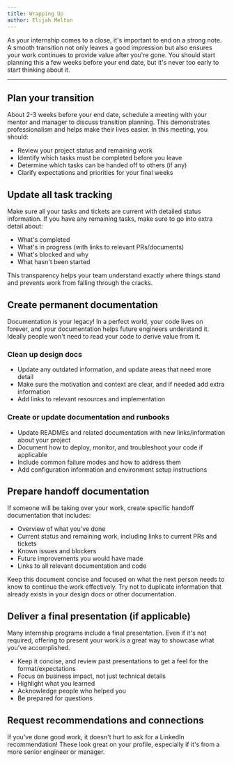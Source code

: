 ```yaml
---
title: Wrapping Up
author: Elijah Melton
---
```


As your internship comes to a close, it's important to end on a strong note. A smooth transition not only leaves a good impression but also ensures your work continues to provide value after you're gone. You should start planning this a few weeks before your end date, but it's never too early to start thinking about it.

---

## Plan your transition

About 2-3 weeks before your end date, schedule a meeting with your mentor and manager to discuss transition planning. This demonstrates professionalism and helps make their lives easier. In this meeting, you should:

- Review your project status and remaining work
- Identify which tasks must be completed before you leave
- Determine which tasks can be handed off to others (if any)
- Clarify expectations and priorities for your final weeks

## Update all task tracking

Make sure all your tasks and tickets are current with detailed status information. If you have any remaining tasks, make sure to go into extra detail about:

- What's completed
- What's in progress (with links to relevant PRs/documents)
- What's blocked and why
- What hasn't been started

This transparency helps your team understand exactly where things stand and prevents work from falling through the cracks.

## Create permanent documentation

Documentation is your legacy! In a perfect world, your code lives on forever, and your documentation helps future engineers understand it. Ideally people won't need to read your code to derive value from it.

### Clean up design docs

- Update any outdated information, and update areas that need more detail
- Make sure the motivation and context are clear, and if needed add extra information
- Add links to relevant resources and implementation

### Create or update documentation and runbooks

- Update READMEs and related documentation with new links/information about your project
- Document how to deploy, monitor, and troubleshoot your code if applicable
- Include common failure modes and how to address them
- Add configuration information and environment setup instructions

## Prepare handoff documentation

If someone will be taking over your work, create specific handoff documentation that includes:

- Overview of what you've done
- Current status and remaining work, including links to current PRs and tickets
- Known issues and blockers
- Future improvements you would have made
- Links to all relevant documentation and code

Keep this document concise and focused on what the next person needs to know to continue the work effectively. Try not to duplicate information that already exists in your design docs or other documentation.

## Deliver a final presentation (if applicable)

Many internship programs include a final presentation. Even if it's not required, offering to present your work is a great way to showcase what you've accomplished.

- Keep it concise, and review past presentations to get a feel for the format/expectations
- Focus on business impact, not just technical details
- Highlight what you learned
- Acknowledge people who helped you
- Be prepared for questions

## Request recommendations and connections

If you've done good work, it doesn't hurt to ask for a LinkedIn recommendation! These look great on your profile, especially if it's from a more senior engineer or manager.

